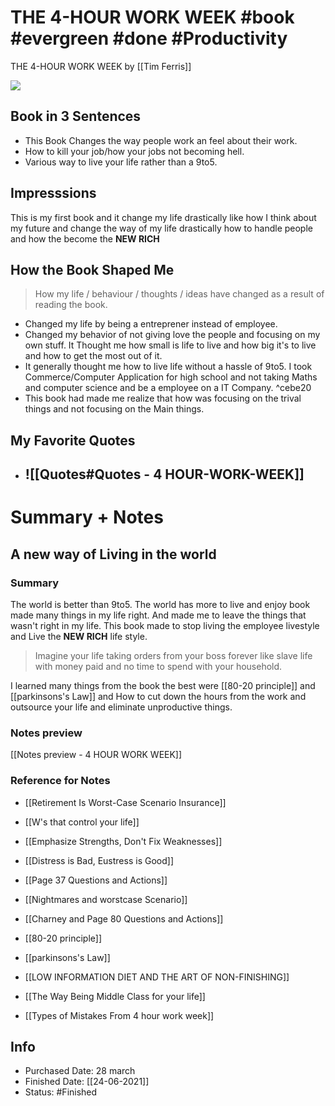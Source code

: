 # THE 4-HOUR WORK WEEK #book  #evergreen #done #Productivity 

THE 4-HOUR WORK WEEK by [[Tim Ferris]]


![](https://images-na.ssl-images-amazon.com/images/I/71DPD5QEZCL.jpg)


## Book in 3 Sentences
- This Book Changes the way people work an feel about their work.
- How to kill your job/how your jobs not becoming hell.
- Various way to live your life rather than a 9to5.

## Impresssions
This is my first book and it change my life drastically like how I think about my future and change the way of my life drastically how to handle people and how the become the **NEW RICH**

## How the Book Shaped Me
> How my life / behaviour / thoughts / ideas have changed as a result of reading the book.

- Changed my life by being a entreprener instead of employee.
- Changed my behavior of not giving love the people and focusing on my own stuff. It Thought me how small is life to live and how big it's to live and how to get the most out of it.
- It generally thought me how to live life without a hassle of 9to5. I took Commerce/Computer Application for high school and not taking Maths and computer science and be a employee on a IT Company. ^cebe20
- This book had made me realize that how was focusing on the trival things and not focusing on the Main things.

## My Favorite Quotes #
 - ## ![[Quotes#Quotes - 4 HOUR-WORK-WEEK]]


 



# Summary + Notes

## A new way of Living in the world
### Summary
The world is better than 9to5. The world has more to live and enjoy book made many things in my life right. And made me to leave the things that wasn't right in my life. This book made to stop living the employee livestyle and Live the **NEW RICH** life style.

> Imagine your life taking orders from your boss forever like slave life with money paid and no time to spend with your household. 

I learned many things from the book the best were [[80-20 principle]] and [[parkinsons's Law]] and How to cut down the hours from the work and outsource your life and eliminate unproductive things.

### Notes preview

[[Notes preview - 4 HOUR WORK WEEK]]

### Reference for Notes

- [[Retirement Is Worst-Case Scenario Insurance]]

- [[W's that control your life]]

- [[Emphasize Strengths, Don't Fix Weaknesses]]

- [[Distress is Bad, Eustress is Good]]

- [[Page 37 Questions and Actions]]

- [[Nightmares and worstcase Scenario]]

- [[Charney and Page 80 Questions and Actions]]

- [[80-20 principle]]

- [[parkinsons's Law]]

- [[LOW INFORMATION DIET AND THE ART OF NON-FINISHING]]

- [[The Way Being Middle Class for your life]]

- [[Types of Mistakes From 4 hour work week]]


## Info 
- Purchased Date: 28 march
- Finished Date: [[24-06-2021]]
- Status: #Finished 